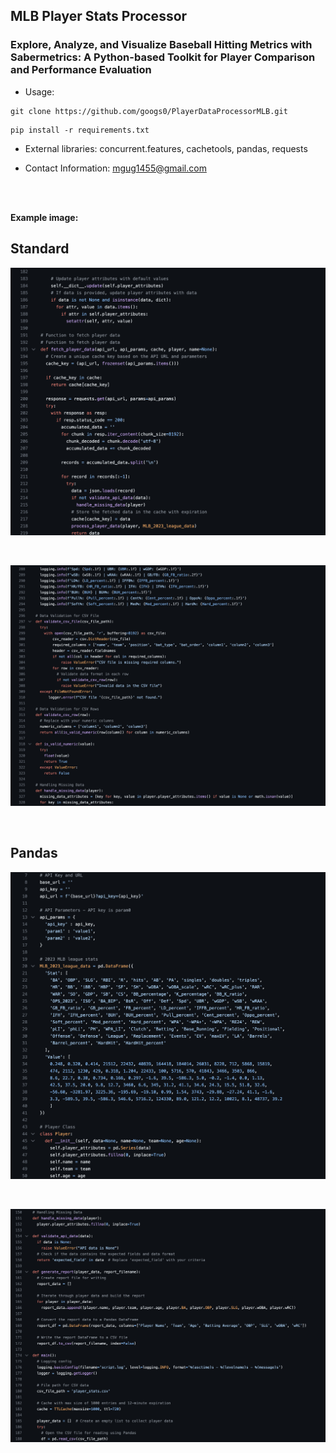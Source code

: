 ## MLB Player Stats Processor

### Explore, Analyze, and Visualize Baseball Hitting Metrics with Sabermetrics: A Python-based Toolkit for Player Comparison and Performance Evaluation

- Usage:

```
git clone https://github.com/googs0/PlayerDataProcessorMLB.git
```

```
pip install -r requirements.txt
```
    
- External libraries: concurrent.features, cachetools, pandas, requests
    
- Contact Information: [mgug1455@gmail.com](mailto:mgug1455@gmail.com)
<br>
<br>

**Example image:**
## **Standard**
![MLB_Player_Stats_Processor_Standard 1](/assets/Saber_Standard1.png)

<br>

![MLB_Player_Stats_Processor_Standard 2](/assets/Saber_Standard2.png)

<br>

## **Pandas**
![MLB_Player_Stats_Processor_Pandas 1](/assets/Saber_Pandas1.png)

<br>

![MLB_Player_Stats_Processor_Pandas 2](/assets/Saber_Pandas2.png)
